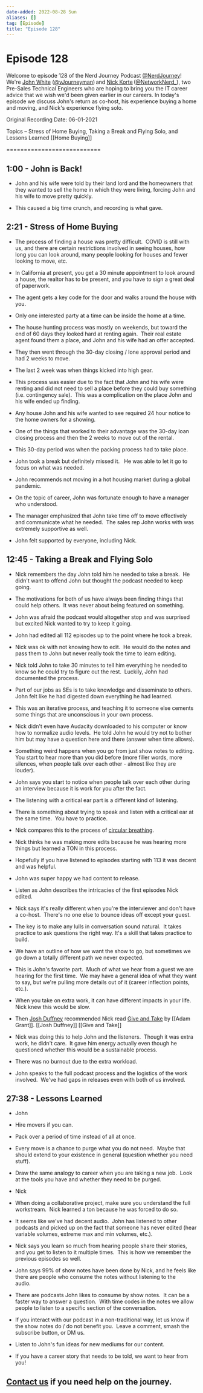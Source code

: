```yaml
---
date-added: 2022-08-28 Sun
aliases: []
tag: [Episode]
title: "Episode 128"
---
```


# Episode 128

Welcome to episode 128 of the Nerd Journey Podcast [@NerdJourney](https://twitter.com/NerdJourney/)! We're [John White](https://www.linkedin.com/in/vJourneyman/) ([@vJourneyman](https://twitter.com/vJourneyman)) and [Nick Korte](https://www.linkedin.com/in/nickkortenetworknerd/) ([@NetworkNerd_](https://twitter.com/NetworkNerd_/)), two Pre-Sales Technical Engineers who are hoping to bring you the IT career advice that we wish we'd been given earlier in our careers. In today's episode we discuss John's return as co-host, his experience buying a home and moving, and Nick's experience flying solo.   

Original Recording Date: 06-01-2021 

Topics – Stress of Home Buying, Taking a Break and Flying Solo, and Lessons Learned [[Home Buying]]

=========================== 

## 1:00 - John is Back! 

* John and his wife were told by their land lord and the homeowners that they wanted to sell the home in which they were living, forcing John and his wife to move pretty quickly. 

* This caused a big time crunch, and recording is what gave. 

## 2:21 - Stress of Home Buying 

* The process of finding a house was pretty difficult.  COVID is still with us, and there are certain restrictions involved in seeing houses, how long you can look around, many people looking for houses and fewer looking to move, etc. 

* In California at present, you get a 30 minute appointment to look around a house, the realtor has to be present, and you have to sign a great deal of paperwork. 

* The agent gets a key code for the door and walks around the house with you. 

* Only one interested party at a time can be inside the home at a time. 

* The house hunting process was mostly on weekends, but toward the end of 60 days they looked hard at renting again.  Their real estate agent found them a place, and John and his wife had an offer accepted. 

* They then went through the 30-day closing / lone approval period and had 2 weeks to move. 

* The last 2 week was when things kicked into high gear. 

* This process was easier due to the fact that John and his wife were renting and did not need to sell a place before they could buy something (i.e. contingency sale).  This was a complication on the place John and his wife ended up finding. 

* Any house John and his wife wanted to see required 24 hour notice to the home owners for a showing. 

* One of the things that worked to their advantage was the 30-day loan closing process and then the 2 weeks to move out of the rental. 

* This 30-day period was when the packing process had to take place.   

* John took a break but definitely missed it.   He was able to let it go to focus on what was needed. 

* John recommends not moving in a hot housing market during a global pandemic.  

* On the topic of career, John was fortunate enough to have a manager who understood. 

* The manager emphasized that John take time off to move effectively and communicate what he needed.  The sales rep John works with was extremely supportive as well.  

* John felt supported by everyone, including Nick. 

## 12:45 - Taking a Break and Flying Solo 

* Nick remembers the day John told him he needed to take a break.  He didn't want to offend John but thought the podcast needed to keep going. 

* The motivations for both of us have always been finding things that could help others.  It was never about being featured on something.  

* John was afraid the podcast would altogether stop and was surprised but excited Nick wanted to try to keep it going.  

* John had edited all 112 episodes up to the point where he took a break. 

* Nick was ok with not knowing how to edit.  He would do the notes and pass them to John but never really took the time to learn editing. 

* Nick told John to take 30 minutes to tell him everything he needed to know so he could try to figure out the rest.  Luckily, John had documented the process. 

* Part of our jobs as SEs is to take knowledge and disseminate to others.  John felt like he had digested down everything he had learned. 

* This was an iterative process, and teaching it to someone else cements some things that are unconscious in your own process. 

* Nick didn't even have Audacity downloaded to his computer or know how to normalize audio levels.  He told John he would try not to bother him but may have a question here and there (answer when time allows). 

* Something weird happens when you go from just show notes to editing.  You start to hear more than you did before (more filler words, more silences, when people talk over each other - almost like they are louder). 

* John says you start to notice when people talk over each other during an interview because it is work for you after the fact. 

* The listening with a critical ear part is a different kind of listening. 

* There is something about trying to speak and listen with a critical ear at the same time.  You have to practice. 

* Nick compares this to the process of [circular breathing](https://en.wikipedia.org/wiki/Circular_breathing). 

* Nick thinks he was making more edits because he was hearing more things but learned a TON in this process. 

* Hopefully if you have listened to episodes starting with 113 it was decent and was helpful. 

* John was super happy we had content to release.   

* Listen as John describes the intricacies of the first episodes Nick edited. 

* Nick says it's really different when you're the interviewer and don't have a co-host.  There's no one else to bounce ideas off except your guest. 

* The key is to make any lulls in conversation sound natural.  It takes practice to ask questions the right way. It's a skill that takes practice to build. 

* We have an outline of how we want the show to go, but sometimes we go down a totally different path we never expected.   

* This is John's favorite part.  Much of what we hear from a guest we are hearing for the first time.  We may have a general idea of what they want to say, but we're pulling more details out of it (career inflection points, etc.). 

* When you take on extra work, it can have different impacts in your life.  Nick knew this would be slow. 

* Then [Josh Duffney](https://nerd-journey.com/just-add-value-with-josh-duffney-1-2/) recommended Nick read [Give and Take](https://www.amazon.com/Give-Take-Helping-Others-Success/dp/0143124986) by [[Adam Grant]]. [[Josh Duffney]] [[Give and Take]] 

* Nick was doing this to help John and the listeners.  Though it was extra work, he didn't care.  It gave him energy actually even though he questioned whether this would be a sustainable process. 

* There was no burnout due to the extra workload. 

* John speaks to the full podcast process and the logistics of the work involved.  We've had gaps in releases even with both of us involved.   

## 27:38 - Lessons Learned 

* John 

* Hire movers if you can. 

* Pack over a period of time instead of all at once. 

* Every move is a chance to purge what you do not need.  Maybe that should extend to your existence in general (question whether you need stuff). 

* Draw the same analogy to career when you are taking a new job.  Look at the tools you have and whether they need to be purged. 

* Nick 

* When doing a collaborative project, make sure you understand the full workstream.  Nick learned a ton because he was forced to do so. 

* It seems like we've had decent audio.  John has listened to other podcasts and picked up on the fact that someone has never edited (hear variable volumes, extreme max and min volumes, etc.). 

* Nick says you learn so much from hearing people share their stories, and you get to listen to it multiple times.  This is how we remember the previous episodes so well. 

* John says 99% of show notes have been done by Nick, and he feels like there are people who consume the notes without listening to the audio.   

* There are podcasts John likes to consume by show notes.  It can be a faster way to answer a question.  With time codes in the notes we allow people to listen to a specific section of the conversation. 

* If you interact with our podcast in a non-traditional way, let us know if the show notes do / do not benefit you.  Leave a comment, smash the subscribe button, or DM us. 

* Listen to John's fun ideas for new mediums for our content. 

* If you have a career story that needs to be told, we want to hear from you! 

## [Contact us](https://twitter.com/NerdJourney) if you need help on the journey.